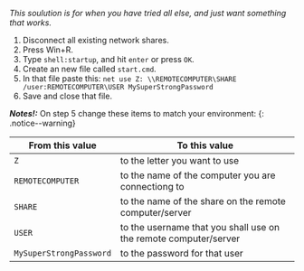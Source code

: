 _This soulution is for when you have tried all else, and just want something that works._

1. Disconnect all existing network shares.
2. Press Win+R.
3. Type `shell:startup`, and hit `enter` or press `OK`.
4. Create an new file called `start.cmd`.
5. In that file paste this:
`net use Z: \\REMOTECOMPUTER\SHARE /user:REMOTECOMPUTER\USER MySuperStrongPassword`
6. Save and close that file.


***Notes!:*** On step 5 change these items to match your environment:
{: .notice--warning}

| From this value         | To this value |
|-------------------------|------------------------------------------------------------------|
| `Z`                     | to the letter you want to use |
| `REMOTECOMPUTER`        | to the name of the computer you are connectiong to |
| `SHARE`                 | to the name of the share on the remote computer/server |
| `USER`                  | to the username that you shall use on the remote computer/server |
| `MySuperStrongPassword` | to the password for that user |
